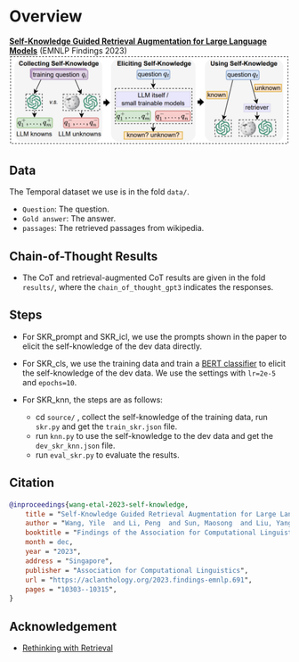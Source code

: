 # Overview
[**Self-Knowledge Guided Retrieval Augmentation for Large Language Models**](https://aclanthology.org/2023.findings-emnlp.691.pdf) (EMNLP Findings 2023)
![Method_overview](figs/skr.png)

## Data
The Temporal dataset we use is in the fold `data/`.
- `Question`: The question.
- `Gold answer`: The answer.
- `passages`: The retrieved passages from wikipedia.

## Chain-of-Thought Results
- The CoT and retrieval-augmented CoT results are given in the fold `results/`, where the `chain_of_thought_gpt3` indicates the responses.

## Steps
- For SKR_prompt and SKR_icl, we use the prompts shown in the paper to elicit the self-knowledge of the dev data directly.

- For SKR_cls, we use the training data and train a [BERT classifier](https://github.com/huggingface/transformers/tree/main/examples/pytorch/text-classification) to elicit the self-knowledge of the dev data. We use the settings with `lr=2e-5` and `epochs=10`.

- For SKR_knn, the steps are as follows:
    - cd `source/` , collect the self-knowledge of the training data, run `skr.py` and get the `train_skr.json` file.
    - run `knn.py` to use the self-knowledge to the dev data and get the `dev_skr_knn.json` file.
    - run `eval_skr.py` to evaluate the results.

## Citation

```bibtex
@inproceedings{wang-etal-2023-self-knowledge,
    title = "Self-Knowledge Guided Retrieval Augmentation for Large Language Models",
    author = "Wang, Yile  and Li, Peng  and Sun, Maosong  and Liu, Yang",
    booktitle = "Findings of the Association for Computational Linguistics: EMNLP 2023",
    month = dec,
    year = "2023",
    address = "Singapore",
    publisher = "Association for Computational Linguistics",
    url = "https://aclanthology.org/2023.findings-emnlp.691",
    pages = "10303--10315",
}
```

## Acknowledgement
- [Rethinking with Retrieval](https://github.com/HornHehhf/RR)
